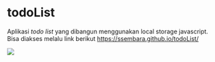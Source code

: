 # todoList

Aplikasi <i>todo list</i> yang dibangun menggunakan local storage javascript.</br>
Bisa diakses melalu link berikut https://ssembara.github.io/todoList/

<img src="https://lh3.googleusercontent.com/wWGHwXMIbd9nDApKJaq4Xin_65_TYPnMhK7Pfzw11l_OnfuWWi0K-eAI_h5Iac5hw-GzmRcvZYwjH7Lush0elHT8nmeVLTGhwmBg4Q9MzyCkBupjTFvweZbojRctpg-laIoDVA3A7CkGjbSJ2Xlog82SDpDC6RCLkUFkUJtwy8IO61gXG7fNAO14fSJiO4XL9b9Rr0Tp61KZxfxyT5ncYzs5i4Vr2orCQvJZsfIleu5R7lQiOiXorJgi9G1LTaF5P2o37b9W4PUk3xT1buRmS9WfQ4ERC4igbYT7K2O9XWo-5lqFB5P2Pq6Hu4CTm0-T4t_IafcqooX80RU_1xRW3OwG8QWlLfJFoBYjk3J9m_xoll4V5LO7EwHxLJRCi-rQta3Yo8s4sQ3NNi2sC7gnWOgyRhqdJHNWmgHwyfnjV8AUf1QubD9BlDMRIRhEFT3BWAbYSmJHWP5o0WVd22gKI2kNwHyHsOAxmXZLufRdw2os4M_oJnb3pSza_fhpUBQUh2BLyDmqR9OYZnsLYaBi1Eyu0A0s_rR7R9l9g8c4EgVHnx9zOhV2NoSfH-EPCOKzOX8tM9qeIcwITuT33BMfreiqRmoYUEREdX3isoV6VFj_2jLcKPkx5wmzUrIxYXpKf5YPfne4vogJlhfGXPS7FLXHMRmffRcgErzD-i54f8k1A1SkiugGCA=w1145-h556-no">

